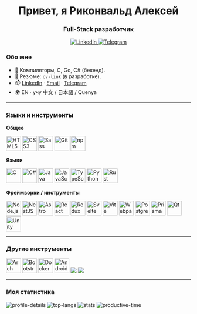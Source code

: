 <div id="name" align="center">
  <h1>Привет, я Риконвальд Алексей</h1>
  <h3>Full-Stack разработчик</h3>
</div>

<div id="socials" align="center">
  <a href="https://www.linkedin.com/in/%D0%B0%D0%BB%D0%B5%D0%BA%D1%81%D0%B5%D0%B9-%D1%80%D0%B8%D0%BA%D0%BE%D0%BD%D0%B2%D0%B0%D0%BB%D1%8C%D0%B4-06b4ba208/">
    <img alt="LinkedIn" src="https://img.shields.io/badge/LinkedIn-0A66C2?style=for-the-badge&logo=linkedin&logoColor=white">
  </a>
  <a href="https://t.me/Rickonvald">
    <img alt="Telegram" src="https://img.shields.io/badge/Telegram-229ED9?style=for-the-badge&logo=telegram&logoColor=white">
  </a>
</div>

### Обо мне
- 🌱 Компиляторы, C, Go, C# (бекенд).
- 📄 Резюме: `cv-link` (в разработке).
- 📫 [LinkedIn](https://www.linkedin.com/in/%D0%B0%D0%BB%D0%B5%D0%BA%D1%81%D0%B5%D0%B9-%D1%80%D0%B8%D0%BA%D0%BE%D0%BD%D0%B2%D0%B0%D0%BB%D1%8C%D0%B4-06b4ba208/) · [Email](mailto:rickonvald@gmail.com) · [Telegram](https://t.me/Rickonvald)
- 🌍 EN · учу 中文 / 日本語 / Quenya

---

### Языки и инструменты

**Общее**  
<p>
<img alt="HTML5" title="HTML5" width="40" height="40" src="https://cdn.jsdelivr.net/gh/devicons/devicon@latest/icons/html5/html5-original.svg" />
<img alt="CSS3" title="CSS3" width="40" height="40" src="https://cdn.jsdelivr.net/gh/devicons/devicon@latest/icons/css3/css3-original.svg" />
<img alt="Sass" title="Sass" width="40" height="40" src="https://cdn.jsdelivr.net/gh/devicons/devicon@latest/icons/sass/sass-original.svg" />
<img alt="Git" title="Git" width="40" height="40" src="https://cdn.jsdelivr.net/gh/devicons/devicon@latest/icons/git/git-plain.svg" />
<img alt="npm" title="npm" width="40" height="40" src="https://cdn.jsdelivr.net/gh/devicons/devicon@latest/icons/npm/npm-original-wordmark.svg" />
</p>

**Языки**  
<p>
<img alt="C" title="C" width="40" height="40" src="https://cdn.jsdelivr.net/gh/devicons/devicon@latest/icons/c/c-original.svg" />
<img alt="C#" title="C#" width="40" height="40" src="https://cdn.jsdelivr.net/gh/devicons/devicon@latest/icons/csharp/csharp-original.svg" />
<img alt="Java" title="Java" width="40" height="40" src="https://cdn.jsdelivr.net/gh/devicons/devicon@latest/icons/java/java-original.svg" />
<img alt="JavaScript" title="JavaScript" width="40" height="40" src="https://cdn.jsdelivr.net/gh/devicons/devicon@latest/icons/javascript/javascript-original.svg" />
<img alt="TypeScript" title="TypeScript" width="40" height="40" src="https://cdn.jsdelivr.net/gh/devicons/devicon@latest/icons/typescript/typescript-original.svg" />
<img alt="Python" title="Python" width="40" height="40" src="https://cdn.jsdelivr.net/gh/devicons/devicon@latest/icons/python/python-original.svg" />
<img alt="Rust" title="Rust" width="40" height="40"  src="https://cdn.jsdelivr.net/gh/devicons/devicon@latest/icons/rust/rust-original.svg" />

</p>

**Фреймворки / инструменты**  
<p>
<img alt="Node.js" title="Node.js" width="40" height="40" src="https://cdn.jsdelivr.net/gh/devicons/devicon@latest/icons/nodejs/nodejs-original.svg" />
<img alt="NestJS" title="NestJS" width="40" height="40" src="https://cdn.jsdelivr.net/gh/devicons/devicon@latest/icons/nestjs/nestjs-original.svg" />
<img alt="Astro" title="Astro" width="40" height="40" src="https://cdn.jsdelivr.net/gh/devicons/devicon@latest/icons/astro/astro-original.svg" />
<img alt="React" title="React" width="40" height="40" src="https://cdn.jsdelivr.net/gh/devicons/devicon@latest/icons/react/react-original.svg" />
<img alt="Redux" title="Redux" width="40" height="40" src="https://cdn.jsdelivr.net/gh/devicons/devicon@latest/icons/redux/redux-original.svg" />
<img alt="Svelte" title="Svelte" width="40" height="40" src="https://cdn.jsdelivr.net/gh/devicons/devicon@latest/icons/svelte/svelte-original.svg" />
<img alt="Vite" title="Vite" width="40" height="40" src="https://cdn.jsdelivr.net/gh/devicons/devicon@latest/icons/vite/vite-original.svg" />
<img alt="Webpack" title="Webpack" width="40" height="40" src="https://cdn.jsdelivr.net/gh/devicons/devicon@latest/icons/webpack/webpack-original.svg" />
<img alt="PostgreSQL" title="PostgreSQL" width="40" height="40" src="https://cdn.jsdelivr.net/gh/devicons/devicon@latest/icons/postgresql/postgresql-original.svg" />
<img alt="Prisma" title="Prisma" width="40" height="40" src="https://cdn.jsdelivr.net/gh/devicons/devicon@latest/icons/prisma/prisma-original.svg" />
<img alt="Qt" title="Qt" width="40" height="40" src="https://cdn.jsdelivr.net/gh/devicons/devicon@latest/icons/qt/qt-original.svg" />
<img alt="Unity" title="Unity" width="40" height="40" src="https://cdn.jsdelivr.net/gh/devicons/devicon@latest/icons/unity/unity-original.svg" />
</p>

---

### Другие инструменты
<p>
<img alt="Arch" title="Arch" width="40" height="40"  src="https://cdn.jsdelivr.net/gh/devicons/devicon@latest/icons/archlinux/archlinux-original.svg" />
<img alt="Bootstrap" title="Bootstrap" width="40" height="40" src="https://cdn.jsdelivr.net/gh/devicons/devicon@latest/icons/bootstrap/bootstrap-plain.svg" />
<img alt="Docker" title="Docker" width="40" height="40" src="https://cdn.jsdelivr.net/gh/devicons/devicon@latest/icons/docker/docker-original.svg" />
<img alt="Android" title="Android" width="40" height="40" src="https://cdn.jsdelivr.net/gh/devicons/devicon@latest/icons/android/android-plain.svg" />
<img src="https://cdn.jsdelivr.net/gh/devicons/devicon@latest/icons/githubactions/githubactions-original.svg" />
<img src="https://cdn.jsdelivr.net/gh/devicons/devicon@latest/icons/neovim/neovim-original.svg" />

</p>

---

### Моя статистика
<div id="stat">
  <img alt="profile-details" src="https://github-profile-summary-cards.vercel.app/api/cards/profile-details?username=Rickovald&theme=github_dark" />
  <img alt="top-langs" src="https://github-profile-summary-cards.vercel.app/api/cards/most-commit-language?username=Rickovald&theme=github_dark" />
  <img alt="stats" src="https://github-profile-summary-cards.vercel.app/api/cards/stats?username=Rickovald&theme=github_dark" />
  <img alt="productive-time" src="https://github-profile-summary-cards.vercel.app/api/cards/productive-time?username=Rickovald&theme=github_dark&utcOffset=3.00" />
</div>

<!-- Альтернативный стабильный CDN на случай, если devicon «поедет»:
https://icongr.am/devicon/nestjs-plain.svg?size=40
-->
